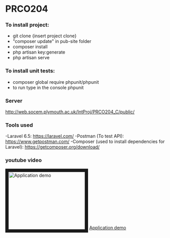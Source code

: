 # PRCO204
### To install project:
- git clone {insert project clone}
- "composer update" in pub-site folder
- composer install
- php artisan key:generate
- php artisan serve
### To install unit tests:
- composer global require phpunit/phpunit
- to run type in the console phpunit

### Server
http://web.socem.plymouth.ac.uk/IntProj/PRCO204_C/public/
### Tools used
-Laravel 6.5: https://laravel.com/
-Postman (To test API): https://www.getpostman.com/
-Composer (used to install dependencies for Laravel): https://getcomposer.org/download/

### youtube video
<a href="http://www.youtube.com/watch?feature=player_embedded&v=-XbW1d2NSFE
" target="_blank"><img src="http://img.youtube.com/vi/-XbW1d2NSFE/0.jpg" 
alt="Application demo" width="240" height="180" border="10" /></a>
[Application demo](https://www.youtube.com/watch?v=-XbW1d2NSFE&feature=youtu.be)
